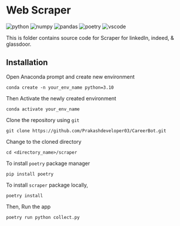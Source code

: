 # Web Scraper

![python](https://img.shields.io/badge/Python-3776AB?logo=python&logoColor=white)
![numpy](https://img.shields.io/badge/Numpy-777BB4?logo=numpy&logoColor=white)
![pandas](https://img.shields.io/badge/Pandas-2C2D72?logo=pandas&logoColor=white)
![poetry](https://img.shields.io/badge/Poetry-60A5FA?logo=poetry&logoColor=white)
![vscode](https://img.shields.io/badge/Visual_Studio_Code-0078D4?logo=visual%20studio%20code&logoColor=white)

This is folder contains source code for Scraper for linkedIn, indeed, & glassdoor.

## Installation

Open Anaconda prompt and create new environment

```
conda create -n your_env_name python=3.10
```

Then Activate the newly created environment

```
conda activate your_env_name
```

Clone the repository using `git`

```
git clone https://github.com/Prakashdeveloper03/CareerBot.git
```

Change to the cloned directory

```
cd <directory_name>/scraper
```

To install `poetry` package manager

```
pip install poetry
```

To install `scraper` package locally,

```
poetry install
```

Then, Run the app

```
poetry run python collect.py
```
